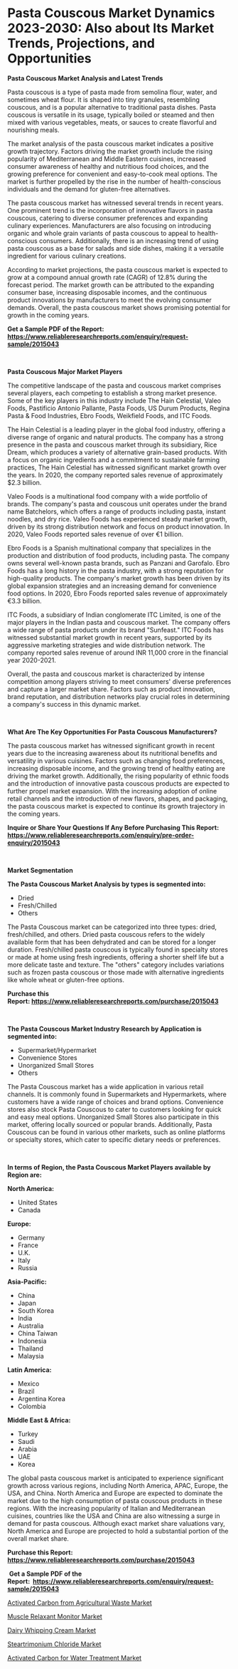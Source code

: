 <p><h1>Pasta Couscous Market Dynamics 2023-2030: Also about Its Market Trends, Projections, and Opportunities</h1></p><p><strong>Pasta Couscous Market Analysis and Latest Trends</strong></p>
<p><p>Pasta couscous is a type of pasta made from semolina flour, water, and sometimes wheat flour. It is shaped into tiny granules, resembling couscous, and is a popular alternative to traditional pasta dishes. Pasta couscous is versatile in its usage, typically boiled or steamed and then mixed with various vegetables, meats, or sauces to create flavorful and nourishing meals.</p><p>The market analysis of the pasta couscous market indicates a positive growth trajectory. Factors driving the market growth include the rising popularity of Mediterranean and Middle Eastern cuisines, increased consumer awareness of healthy and nutritious food choices, and the growing preference for convenient and easy-to-cook meal options. The market is further propelled by the rise in the number of health-conscious individuals and the demand for gluten-free alternatives.</p><p>The pasta couscous market has witnessed several trends in recent years. One prominent trend is the incorporation of innovative flavors in pasta couscous, catering to diverse consumer preferences and expanding culinary experiences. Manufacturers are also focusing on introducing organic and whole grain variants of pasta couscous to appeal to health-conscious consumers. Additionally, there is an increasing trend of using pasta couscous as a base for salads and side dishes, making it a versatile ingredient for various culinary creations.</p><p>According to market projections, the pasta couscous market is expected to grow at a compound annual growth rate (CAGR) of 12.8% during the forecast period. The market growth can be attributed to the expanding consumer base, increasing disposable incomes, and the continuous product innovations by manufacturers to meet the evolving consumer demands. Overall, the pasta couscous market shows promising potential for growth in the coming years.</p></p>
<p><strong>Get a Sample PDF of the Report:&nbsp; <a href="https://www.reliableresearchreports.com/enquiry/request-sample/2015043">https://www.reliableresearchreports.com/enquiry/request-sample/2015043</a></strong></p>
<p>&nbsp;</p>
<p><strong>Pasta Couscous Major Market Players</strong></p>
<p><p>The competitive landscape of the pasta and couscous market comprises several players, each competing to establish a strong market presence. Some of the key players in this industry include The Hain Celestial, Valeo Foods, Pastificio Antonio Pallante, Pasta Foods, US Durum Products, Regina Pasta & Food Industries, Ebro Foods, Weikfield Foods, and ITC Foods.</p><p>The Hain Celestial is a leading player in the global food industry, offering a diverse range of organic and natural products. The company has a strong presence in the pasta and couscous market through its subsidiary, Rice Dream, which produces a variety of alternative grain-based products. With a focus on organic ingredients and a commitment to sustainable farming practices, The Hain Celestial has witnessed significant market growth over the years. In 2020, the company reported sales revenue of approximately $2.3 billion.</p><p>Valeo Foods is a multinational food company with a wide portfolio of brands. The company's pasta and couscous unit operates under the brand name Batchelors, which offers a range of products including pasta, instant noodles, and dry rice. Valeo Foods has experienced steady market growth, driven by its strong distribution network and focus on product innovation. In 2020, Valeo Foods reported sales revenue of over €1 billion.</p><p>Ebro Foods is a Spanish multinational company that specializes in the production and distribution of food products, including pasta. The company owns several well-known pasta brands, such as Panzani and Garofalo. Ebro Foods has a long history in the pasta industry, with a strong reputation for high-quality products. The company's market growth has been driven by its global expansion strategies and an increasing demand for convenience food options. In 2020, Ebro Foods reported sales revenue of approximately €3.3 billion.</p><p>ITC Foods, a subsidiary of Indian conglomerate ITC Limited, is one of the major players in the Indian pasta and couscous market. The company offers a wide range of pasta products under its brand "Sunfeast." ITC Foods has witnessed substantial market growth in recent years, supported by its aggressive marketing strategies and wide distribution network. The company reported sales revenue of around INR 11,000 crore in the financial year 2020-2021.</p><p>Overall, the pasta and couscous market is characterized by intense competition among players striving to meet consumers' diverse preferences and capture a larger market share. Factors such as product innovation, brand reputation, and distribution networks play crucial roles in determining a company's success in this dynamic market.</p></p>
<p>&nbsp;</p>
<p><strong>What Are The Key Opportunities For Pasta Couscous Manufacturers?</strong></p>
<p><p>The pasta couscous market has witnessed significant growth in recent years due to the increasing awareness about its nutritional benefits and versatility in various cuisines. Factors such as changing food preferences, increasing disposable income, and the growing trend of healthy eating are driving the market growth. Additionally, the rising popularity of ethnic foods and the introduction of innovative pasta couscous products are expected to further propel market expansion. With the increasing adoption of online retail channels and the introduction of new flavors, shapes, and packaging, the pasta couscous market is expected to continue its growth trajectory in the coming years.</p></p>
<p><strong>Inquire or Share Your Questions If Any Before Purchasing This Report: <a href="https://www.reliableresearchreports.com/enquiry/pre-order-enquiry/2015043">https://www.reliableresearchreports.com/enquiry/pre-order-enquiry/2015043</a></strong></p>
<p>&nbsp;</p>
<p><strong>Market Segmentation</strong></p>
<p><strong>The Pasta Couscous Market Analysis by types is segmented into:</strong></p>
<p><ul><li>Dried</li><li>Fresh/Chilled</li><li>Others</li></ul></p>
<p><p>The Pasta Couscous market can be categorized into three types: dried, fresh/chilled, and others. Dried pasta couscous refers to the widely available form that has been dehydrated and can be stored for a longer duration. Fresh/chilled pasta couscous is typically found in specialty stores or made at home using fresh ingredients, offering a shorter shelf life but a more delicate taste and texture. The "others" category includes variations such as frozen pasta couscous or those made with alternative ingredients like whole wheat or gluten-free options.</p></p>
<p><strong>Purchase this Report:&nbsp;<a href="https://www.reliableresearchreports.com/purchase/2015043">https://www.reliableresearchreports.com/purchase/2015043</a></strong></p>
<p>&nbsp;</p>
<p><strong>The Pasta Couscous Market Industry Research by Application is segmented into:</strong></p>
<p><ul><li>Supermarket/Hypermarket</li><li>Convenience Stores</li><li>Unorganized Small Stores</li><li>Others</li></ul></p>
<p><p>The Pasta Couscous market has a wide application in various retail channels. It is commonly found in Supermarkets and Hypermarkets, where customers have a wide range of choices and brand options. Convenience stores also stock Pasta Couscous to cater to customers looking for quick and easy meal options. Unorganized Small Stores also participate in this market, offering locally sourced or popular brands. Additionally, Pasta Couscous can be found in various other markets, such as online platforms or specialty stores, which cater to specific dietary needs or preferences.</p></p>
<p>&nbsp;</p>
<p><strong>In terms of Region, the Pasta Couscous Market Players available by Region are:</strong></p>
<p>
    <p> <strong> North America: </strong>
        <ul>
            <li>United States</li>
            <li>Canada</li>
        </ul>
        </p> 
    <p> <strong> Europe: </strong>
        <ul>
            <li>Germany</li>
            <li>France</li>
            <li>U.K.</li>
            <li>Italy</li>
            <li>Russia</li>
        </ul>
        </p> 
    <p> <strong> Asia-Pacific: </strong>
        <ul>
            <li>China</li>
            <li>Japan</li>
            <li>South Korea</li>
            <li>India</li>
            <li>Australia</li>
            <li>China Taiwan</li>
            <li>Indonesia</li>
            <li>Thailand</li>
            <li>Malaysia</li>
        </ul>
        </p> 
    <p> <strong> Latin America: </strong>
        <ul>
            <li>Mexico</li>
            <li>Brazil</li>
            <li>Argentina Korea</li>
            <li>Colombia</li>
        </ul>
        </p> 
    <p> <strong> Middle East & Africa: </strong>
        <ul>
            <li>Turkey</li>
            <li>Saudi</li>
            <li>Arabia</li>
            <li>UAE</li>
            <li>Korea</li>
        </ul>
    </p>
    </p>
<p><p>The global pasta couscous market is anticipated to experience significant growth across various regions, including North America, APAC, Europe, the USA, and China. North America and Europe are expected to dominate the market due to the high consumption of pasta couscous products in these regions. With the increasing popularity of Italian and Mediterranean cuisines, countries like the USA and China are also witnessing a surge in demand for pasta couscous. Although exact market share valuations vary, North America and Europe are projected to hold a substantial portion of the overall market share.</p></p>
<p><strong>Purchase this Report: <a href="https://www.reliableresearchreports.com/purchase/2015043">https://www.reliableresearchreports.com/purchase/2015043</a></strong></p>
<p>&nbsp;<strong>Get a Sample PDF of the Report:&nbsp;&nbsp;<a href="https://www.reliableresearchreports.com/enquiry/request-sample/2015043">https://www.reliableresearchreports.com/enquiry/request-sample/2015043</a></strong></p>
<p><strong></strong></p>
<p><p><a href="https://medium.com/@barttrantow2023/activated-carbon-from-agricultural-waste-market-comprehensive-assessment-by-type-application-and-09cd90244579">Activated Carbon from Agricultural Waste Market</a></p><p><a href="https://github.com/RichRobinson5/Market-Research-Report-List-2/blob/main/muscle-relaxant-monitor-market.md">Muscle Relaxant Monitor Market</a></p><p><a href="https://medium.com/@flavietowne/dairy-whipping-cream-market-trends-forecast-and-competitive-analysis-to-2030-4b1d661d4bde">Dairy Whipping Cream Market</a></p><p><a href="https://medium.com/@lincolnfeil/steartrimonium-chloride-market-comprehensive-assessment-by-type-application-and-geography-cd96c3080e15">Steartrimonium Chloride Market</a></p><p><a href="https://medium.com/@reecebednar/activated-carbon-for-water-treatment-market-size-reveals-the-best-marketing-channels-in-global-d05aebd55705">Activated Carbon for Water Treatment Market</a></p></p>